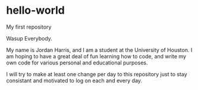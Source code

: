 # hello-world
My first repository

Wasup Everybody.

My name is Jordan Harris, and I am a student at the University of Houston. I am hoping to have a great deal of fun learning how to code, and write my own code for various personal and educational purposes. 

I will try to make at least one change per day to this repository just to stay consistant and motivated to log on each and every day.
